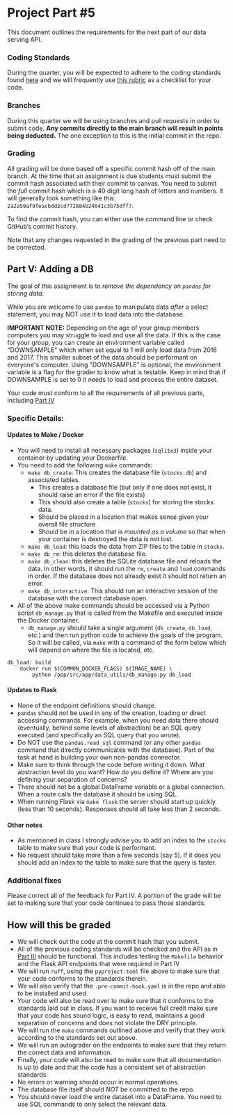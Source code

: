 # Project Part #5

This document outlines the requirements for the next part of our data serving API.

### Coding Standards

During the quarter, you will be expected to adhere to the coding standards found [here](https://github.com/dsi-clinic/the-clinic/blob/main/coding-standards/coding-standards.md) and we will frequently use [this rubric](https://github.com/dsi-clinic/the-clinic/blob/main/rubrics/final-technical-cleanup.md) as a checklist for your code.

### Branches

During this quarter we will be using branches and pull requests in order to submit code. **Any commits directly to the main branch will result in points being deducted.** The one exception to this is the initial commit in the repo.

### Grading

All grading will be done based off a specific commit hash off of the main branch. At the time that an assignment is due students must submit the commit hash associated with their commit to canvas. You need to submit the _full_ commit hash which is a 40 digit long hash of letters and numbers. It will generally look something like this: `2a2a59af9feacbdd2cd772884b24641c3b75dff7`.

To find the commit hash, you can either use the command line or check GitHub’s commit history.

Note that any changes requested in the grading of the previous part need to be corrected.

## Part V: Adding a DB

The goal of this assignment is to _remove the dependency on `pandas` for storing data_.

While you are welcome to use `pandas` to manipulate data _after_ a select statement, you may NOT use it to load data into the database.

**IMPORTANT NOTE:** Depending on the age of your group members computers you may struggle to load and use all the data. If this is the case for your group, you can create an environment variable called "DOWNSAMPLE" which when set equal to 1 will only load data from 2016 and 2017. This smaller subset of the data should be performant on everyone's computer. Using "DOWNSAMPLE" is optional, the environment variable is a flag for the grader to know what is testable. Keep in mind that if DOWNSAMPLE is set to 0 it needs to load and process the entire dataset.

Your code must conform to all the requirements of all previous parts, including [Part IV](./part_4.md) 

### Specific Details:

#### Updates to Make / Docker
- You will need to install all necessary packages (`sqlite3`) inside your container by updating your Dockerfile.
- You need to add the following `make` commands:
  - `make db_create`: This creates the database file (`stocks.db`) and associated tables.
    - This creates a database file (but only if one does not exist, it should raise an error if the file exists)
    - This should also create a table (`stocks`) for storing the stocks data. 
    - Should be placed in a location that makes sense given your overall file structure
    - Should be in a location that is _mounted as a volume_ so that when your container is destroyed the data is not lost. 
  - `make db_load`: this loads the data from ZIP files to the table in `stocks`.
  - `make db_rm`: this deletes the database file.
  - `make db_clean`: this deletes the SQLite database file and reloads the data. In other words, it should run the `rm`, `create` and `load` commands in order. If the database does not already exist it should not return an error.
  - `make db_interactive`: This should run an interactive session of the database with the correct database open.
- All of the above make commands should be accessed via a Python script `db_manage.py` that is called from the Makefile and executed inside the Docker container.
  - `db_manage.py` should take a single argument (`db_create`, `db_load`, etc.) and then run python code to achieve the goals of the program. So it will be called, via `make` with a command of the form below which will depend on where the file is located, etc. 

```
db_load: build
	docker run $(COMMON_DOCKER_FLAGS) $(IMAGE_NAME) \
		python /app/src/app/data_utils/db_manage.py db_load
```

#### Updates to Flask

- None of the endpoint definitions should change.
- `pandas` should _not_ be used in any of the creation, loading or direct accessing commands. For example, when you need data there should (eventually, behind some levels of abstraction) be an SQL query executed (and specifically an SQL query that you wrote). 
- Do NOT use the `pandas.read_sql` command (or any other `pandas` command that directly communicates with the database). Part of the task at hand is building your own non-pandas connector.
- Make sure to think through the code before writing it down. What abstraction level do you want? How do you define it? Where are you defining your separation of concerns?
- There should not be a global DataFrame variable or a global connection. When a route calls the database it should be using SQL.
- When running Flask via `make flask` the server should start up quickly (less than 10 seconds). Responses should all take less than 2 seconds.

#### Other notes

- As mentioned in class I strongly advise you to add an index to the `stocks` table to make sure that your code is performant.
- No request should take more than a few seconds (say 5). If it does you should add an index to the table to make sure that the query is faster.

### Additional fixes

Please correct all of the feedback for Part IV. A portion of the grade will be set to making sure that your code continues to pass those standards.

## How will this be graded

- We will check out the code at the commit hash that you submit.
- All of the previous coding standards will be checked and the API as in [Part III](../project_assignments/part_3.md) should be functional. This includes testing the `Makefile` behavior and the Flask API endpoints that were required in Part IV
- We will run `ruff`, using the `pyproject.toml` file above to make sure that your code conforms to the standards therein.
- We will also verify that the `.pre-commit-hook.yaml` is in the repo and able to be installed and used.
- Your code will also be read over to make sure that it conforms to the standards laid out in class. If you want to receive full credit make sure that your code has sound logic, is easy to read, maintains a good separation of concerns and does not violate the DRY principle.
- We will run the `make` commands outlined above and verify that they work according to the standards set out above. 
- We will run an autograder on the endpoints to make sure that they return the correct data and information.
- Finally, your code will also be read to make sure that all documentation is up to date and that the code has a consistent set of abstraction standards. 
- No errors or warning should occur in normal operations.
- The database file itself should _NOT_ be committed to the repo.
- You should never load the entire dataset into a DataFrame. You need to use SQL commands to only select the relevant data.